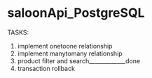 # saloonApi_PostgreSQL

TASKS: 

1. implement onetoone relationship 
2. implement manytomany relationship 
3. product filter and search_____________done
4. transaction rollback